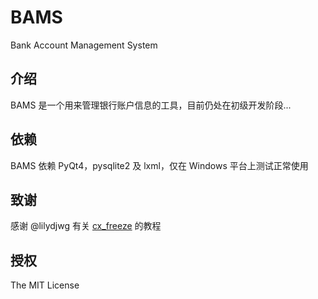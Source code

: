 BAMS
====

Bank Account Management System

## 介绍

BAMS 是一个用来管理银行账户信息的工具，目前仍处在初级开发阶段...

## 依赖

BAMS 依赖 PyQt4，pysqlite2 及 lxml，仅在 Windows 平台上测试正常使用

## 致谢

感谢 @lilydjwg 有关 [cx_freeze](http://lilydjwg.is-programmer.com/2013/3/18/package-python-scripts-using-cx_freeze.38221.html) 的教程

## 授权

The MIT License
